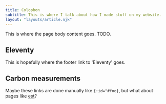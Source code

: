 ```yaml
---
title: Colophon
subtitle: This is where I talk about how I made stuff on my website.
layout: "layouts/article.njk"
---
```


This is where the page body content goes. TODO.

<h2 id="eleventy">Eleventy</h2>

This is hopefully where the footer link to 'Eleventy' goes.

## Carbon measurements

Maybe these links are done manually like `{:id="#foo}`, but what about pages like [est](/est)?
